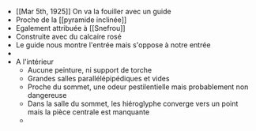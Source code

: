 - [[Mar 5th, 1925]] On va la fouiller avec un guide
- Proche de la [[pyramide inclinée]]
- Egalement attribuée à [[Snefrou]]
- Construite avec du calcaire rosé
- Le guide nous montre l'entrée mais s'oppose à notre entrée
-
- A l'intérieur
	- Aucune peinture, ni support de torche
	- Grandes salles parallélépipédiques et vides
	- Proche du sommet, une odeur pestilentielle mais probablement non dangereuse
	- Dans la salle du sommet, les hiéroglyphe converge vers un point mais la pièce centrale est manquante
	-
